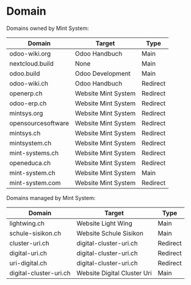 # Domain

Domains owned by Mint System:

| Domain             | Target              | Type     |
| ------------------ | ------------------- | -------- |
| odoo-wiki.org      | Odoo Handbuch       | Main     |
| nextcloud.build    | None                | Main     |
| odoo.build         | Odoo Development    | Main     |
| odoo-wiki.ch       | Odoo Handbuch       | Redirect |
| openerp.ch         | Website Mint System | Redirect |
| odoo-erp.ch        | Website Mint System | Redirect |
| mintsys.org        | Website Mint System | Redirect |
| opensourcesoftware | Website Mint System | Redirect |
| mintsys.ch         | Website Mint System | Redirect |
| mintsystem.ch      | Website Mint System | Redirect |
| mint-systems.ch    | Website Mint System | Redirect |
| openeduca.ch       | Website Mint System | Redirect |
| mint-system.ch     | Website Mint System | Main     |
| mint-system.com    | Website Mint System | Redirect |

Domains managed by Mint System:

| Domain                 | Target                      | Type     |
| ---------------------- | --------------------------- | -------- |
| lightwing.ch           | Website Light Wing          | Main     |
| schule-sisikon.ch      | Website Schule Sisikon      | Main     |
| cluster-uri.ch         | digital-cluster-uri.ch      | Redirect |
| digital-uri.ch         | digital-cluster-uri.ch      | Redirect |
| uri-digital.ch         | digital-cluster-uri.ch      | Redirect |
| digital-cluster-uri.ch | Website Digital Cluster Uri | Main     |
